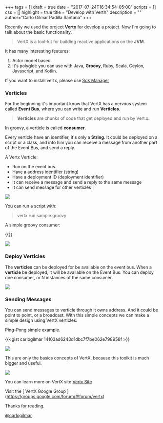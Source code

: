 +++
tags = []
draft = true
date = "2017-07-24T16:34:54-05:00"
scripts = []
css = []
highlight = true
title = "Develop with VertX"
description = ""
author="Carlo Gilmar Padilla Santana"
+++

Recently we used the project **Vertx** for develop a project. Now I'm going to talk about the basic functionality.

> VertX is a tool-kit for building reactive applications on the **JVM**.

It has many interesting features:

1. Actor model based.
2. It's polyglot: you can use with Java, **Groovy**, Ruby, Scala, Ceylon, Javascript, and Kotlin.

If you want to install vertx, please use [Sdk Manager](http://sdkman.io/)

### Verticles

For the beginning it's important know that VertX has a nervous system called **Event Bus**, where you can write and run **Verticles**.

> **Verticles** are chunks of code that get deployed and run by Vert.x.

In groovy, a verticle is called **consumer**.

Every verticle have an identifier, it's only a **String**. It could be deployed on a script or a class, and into him you can receive a message from another part of the Event Bus, and send a reply.

A Vertx Verticle:

* Run on the event bus.
* Have a address identifier (string)
* Have a deployment ID (deployment identifier)
* It can receive a message and send a reply to the same message
* It can send message for other verticles

![][1]

You can run a script with:

> vertx run sample.groovy

A simple groovy consumer:

{{<gist carlogilmar cd95ccc0836f07e4df0b1853a8df0ba3 >}}

![][5]

### Deploy Verticles

The **verticles** can be deployed for be available on the event bus. When a **verticle** be deployed, it will be available on the Event Bus. You can deploy one consumer, or N instances of the same consumer.

![][2]

### Sending Messages

You can send messages to verticle through it owns address. And it could be point to point, or a broadcast. With this simple concepts we can make a simple design using VertX verticles.

Ping-Pong simple example.

{{<gist carlogilmar 14103ad6243d1dbc7f7be062e798958f >}}

![][4]

This are only the basics concepts of VertX, because this toolkit is much bigger and useful.

![][3]

You can learn more on VertX site [Vertx Site](http://vertx.io/docs/)

Visit the [ VertX Google Group ] (https://groups.google.com/forum/#!forum/vertx)

Thanks for reading.

[@carlogilmar](https://twitter.com/carlogilmar)

[1]: /vertx/vertx1.png
[2]: /vertx/vertx2.png
[3]: /vertx/vertx3.png
[4]: /vertx/vertx4.png
[5]: /vertx/vertx5.png

